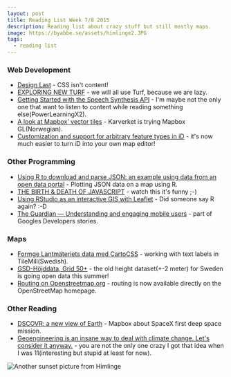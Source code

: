 ```yaml
---
layout: post
title: Reading List Week 7/8 2015
description: Reading list about crazy stuff but still mostly maps.
image: https://byabbe.se/assets/himlinge2.JPG
tags:
  - reading list
---
```


### Web Development

 - [Design Last](http://www.smashingmagazine.com/2015/02/20/design-last/) - CSS isn't content!
 - [EXPLORING NEW TURF](http://odoe.net/blog/exploring-new-turf/) - we will all use Turf, because we are lazy.
 - [Getting Started with the Speech Synthesis API](http://blog.teamtreehouse.com/getting-started-speech-synthesis-api) - I'm maybe not the only one that want to listen to content while reading something else(PowerLearningX2).
 - [A look at Mapbox’ vector tiles](https://web.archive.org/web/20160826110236/http://labs.kartverket.no/mapbox-gl-vektorfliser/) - Karverket is trying Mapbox GL(Norwegian).
 - [Customization and support for arbitrary feature types in iD](https://web.archive.org/web/20170218122433/https://www.mapbox.com/blog/customizing-id/) - it's now much easier to turn iD into your own map editor!


### Other Programming

- [Using R to download and parse JSON: an example using data from an open data portal](http://zevross.com/blog/2015/02/12/using-r-to-download-and-parse-json-an-example-using-data-from-an-open-data-portal/) - Plotting JSON data on a map using R.
- [THE BIRTH & DEATH OF JAVASCRIPT](https://www.destroyallsoftware.com/talks/the-birth-and-death-of-javascript) - watch this it's funny ;-)
- [Using RStudio as an interactive GIS with Leaflet](http://rpubs.com/walkerke/rstudio_gis) - Did someone say R again? :-D
- [The Guardian — Understanding and engaging mobile users](http://android-developers.blogspot.se/2015/02/the-guardian-understanding-and-engaging.html) - part of Googles Developers stories.

### Maps

 - [Formge Lantm&auml;teriets data med CartoCSS](https://web.archive.org/web/20150815154538/http://hkartor.se/2014/formge-lantmateriets-data-med-cartocss/) - working with text labels in TileMill(Swedish).
 - [GSD-H&ouml;jddata, Grid 50+](http://www.lantmateriet.se/en/Maps-and-geographic-information/Elevation-data-/GSD-Hojddata-grid-50-/) - the old height dataset(+-2 meter) for Sweden is going open data this summer!
 - [Routing on Openstreetmap.org](https://blog.openstreetmap.org/2015/02/16/routing-on-openstreetmap-org/) - routing is now available directly on the OpenStreetMap homepage.

### Other Reading

 - [DSCOVR: a new view of Earth](https://www.mapbox.com/blog/dscovr/) - Mapbox about SpaceX first deep space mission.
 - [Geoengineering is an insane way to deal with climate change. Let's consider it anyway.](http://www.vox.com/2015/2/12/8020533/geoengineering-climate-change) - you are not the only one crazy I got that idea when I was 11(interesting but stupid at least for now).

![Another sunset picture from Himlinge](https://byabbe.se/assets/himlinge2.JPG)